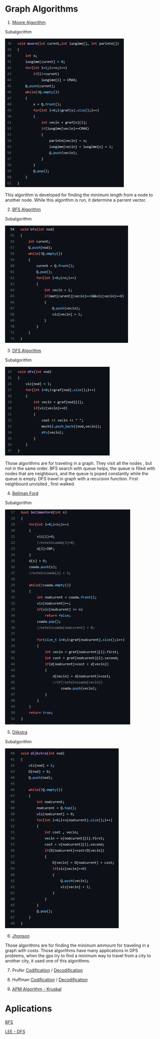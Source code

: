 # Graph Algorithms
1. [Moore Algorithm](https://github.com/Leonard1403/University/blob/master/An1/Sem2/Algoritmica%20grafelor/Laboratoare/Laborator%202/Ex1/main.cpp)

Subalgorithm

![More](https://github.com/Leonard1403/University/blob/master/An1/Sem2/Algoritmica%20grafelor/Laboratoare/SS/moore.png)

This algorithm is developed for finding the minimum length from a node to another node. 
While this algorithm is run, it determine a parrent vector. 


2. [BFS Algorithm](https://github.com/Leonard1403/University/blob/master/An1/Sem2/Algoritmica%20grafelor/Laboratoare/Laborator%202/Ex2/main.cpp)

Subalgorithm

![BFS](https://github.com/Leonard1403/University/blob/master/An1/Sem2/Algoritmica%20grafelor/Laboratoare/SS/bfs.png)

3. [DFS Algorithm](https://github.com/Leonard1403/University/blob/master/An1/Sem2/Algoritmica%20grafelor/Laboratoare/Laborator%202/Ex5/main.cpp)

Subalgorithm

![DFS](https://github.com/Leonard1403/University/blob/master/An1/Sem2/Algoritmica%20grafelor/Laboratoare/SS/dfs.png)

Those algorithms are for traveling in a graph. They visit all the nodes , but not in the same
order. BFS search with queue helps, the queue is filled with nodes that are neighbours, and 
the queue is poped constantly while the queue is empty. DFS travel in graph with a recursion 
function. First neighbourd unvisited , first walked.



4. [Bellman Ford](https://github.com/Leonard1403/University/blob/master/An1/Sem2/Algoritmica%20grafelor/Laboratoare/Laborator%203/Problema%201/main.cpp)

Subalgorithm

![Bellman Ford](https://github.com/Leonard1403/University/blob/master/An1/Sem2/Algoritmica%20grafelor/Laboratoare/SS/bellmanford.png)

5. [Dijkstra](https://github.com/Leonard1403/University/blob/master/An1/Sem2/Algoritmica%20grafelor/Laboratoare/Laborator%203/Problema%201%20v2/main.cpp)

Subalgorithm

![Dijkstra](https://github.com/Leonard1403/University/blob/master/An1/Sem2/Algoritmica%20grafelor/Laboratoare/SS/dijkstra.png)

6. [Jhonson](https://github.com/Leonard1403/University/blob/master/An1/Sem2/Algoritmica%20grafelor/Laboratoare/Laborator%203/Problema2%20v2/main.cpp)

Those algorithms are for finding the minimum ammount for traveling in a graph with costs.
Those algorithms have many applications in GPS problems, when the gps try to find a 
minimum way to travel from a city to another city, it used one of this algorithms.




7. Prufer [Codification](https://github.com/Leonard1403/University/blob/master/An1/Sem2/Algoritmica%20grafelor/Laboratoare/Laborator%204/Problema%201/main.cpp) / [Decodification](https://github.com/Leonard1403/University/blob/master/An1/Sem2/Algoritmica%20grafelor/Laboratoare/Laborator%204/Problema%202/main.cpp)

8. Huffman [Codification](https://github.com/Leonard1403/University/blob/master/An1/Sem2/Algoritmica%20grafelor/Laboratoare/Laborator%204/Problema%203/main.cpp) / [Decodification](https://github.com/Leonard1403/University/blob/master/An1/Sem2/Algoritmica%20grafelor/Laboratoare/Laborator%204/Problema%204/main.cpp)

9. [APM Algorithm - Kruskal](https://github.com/Leonard1403/University/blob/master/An1/Sem2/Algoritmica%20grafelor/Laboratoare/Laborator%204/Problema%205/main.cpp)

# Aplications
[BFS](https://github.com/Leonard1403/University/blob/master/An1/Sem2/Algoritmica%20grafelor/Laboratoare/Laborator%202/Ex4/main.cpp)

[LEE - DFS](https://github.com/Leonard1403/University/blob/master/An1/Sem2/Algoritmica%20grafelor/Laboratoare/Laborator%202/Ex3/main.cpp)
